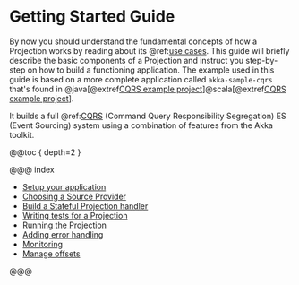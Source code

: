 # Getting Started Guide

By now you should understand the fundamental concepts of how a Projection works by reading about its @ref:[use cases](../use-cases.md).
This guide will briefly describe the basic components of a Projection and instruct you step-by-step on how to build a functioning application.
The example used in this guide is based on a more complete application called `akka-sample-cqrs` that's found in
@java[@extref[CQRS example project](samples:akka-samples-cqrs-java)]@scala[@extref[CQRS example project](samples:akka-samples-cqrs-scala)].

It builds a full @ref:[CQRS](../use-cases.md#command-query-responsibility-segregation-cqrs-) (Command Query Responsibility Segregation) ES (Event Sourcing) system using a combination of features from the Akka toolkit.

@@toc { depth=2 }

@@@ index

* [Setup your application](setup-your-app.md)
* [Choosing a Source Provider](source-provider.md)
* [Build a Stateful Projection handler](projection-handler.md)
* [Writing tests for a Projection](testing.md)
* [Running the Projection](running.md)
* [Adding error handling](error-handling.md)
* [Monitoring](monitoring.md)
* [Manage offsets](offset-management.md)

@@@

